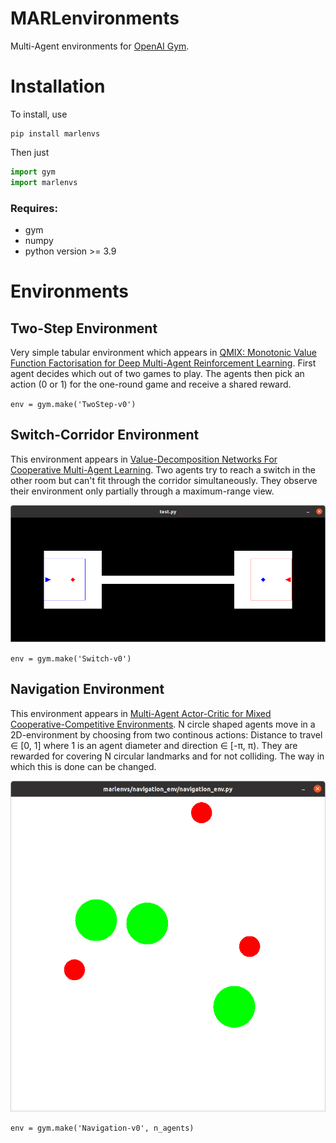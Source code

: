# MARLenvironments
Multi-Agent environments for [OpenAI Gym](https://github.com/openai/gym).

# Installation
To install, use 
```
pip install marlenvs
```
Then just 
```python
import gym
import marlenvs
```

### Requires:
  - gym
  - numpy
  - python version >= 3.9

# Environments

## Two-Step Environment
Very simple tabular environment which appears in [QMIX: Monotonic Value Function Factorisation for Deep Multi-Agent Reinforcement Learning](https://arxiv.org/abs/1803.11485). First agent decides which out of two games to play. The agents then pick an action (0 or 1) for the one-round game and receive a shared reward.

`env = gym.make('TwoStep-v0')`

## Switch-Corridor Environment
This environment appears in [Value-Decomposition Networks For Cooperative
Multi-Agent Learning](https://arxiv.org/pdf/1706.05296.pdf). Two agents try to reach a switch in the other room but can't fit through the corridor simultaneously. They observe their environment only partially through a maximum-range view.

<p align="left">
  <img src="readme_images/switch_env.png" width="700" title="Switch-Corridor Environment">
</p>

`env = gym.make('Switch-v0')`

## Navigation Environment
This environment appears in [Multi-Agent Actor-Critic for Mixed Cooperative-Competitive Environments](https://arxiv.org/pdf/1706.02275). N circle shaped agents move in a 2D-environment by choosing from two continous actions: Distance to travel ∈ [0, 1] where 1 is an agent diameter and direction ∈ [-π, π).
They are rewarded for covering N circular landmarks and for not colliding. The way in which this is done can be changed.

<p align="left">
  <img src="readme_images/navigation_env.png" width="700" title="Navigation Environment">
</p>

`env = gym.make('Navigation-v0', n_agents)`


